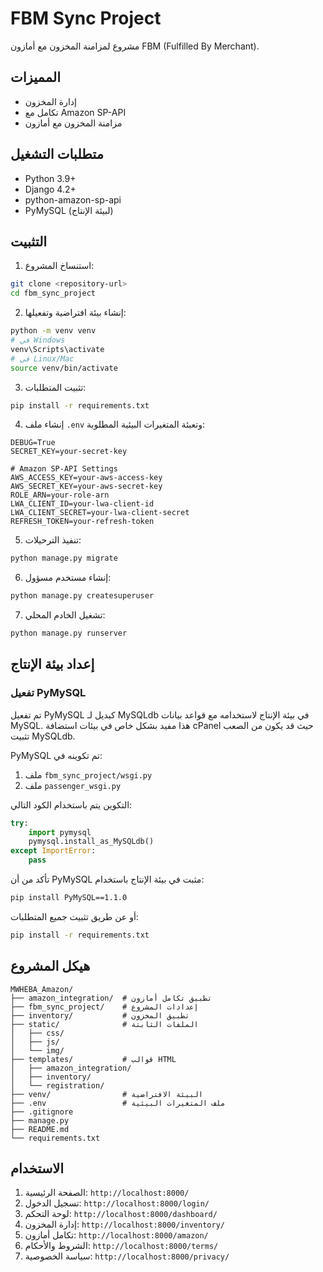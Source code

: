 # FBM Sync Project

مشروع لمزامنة المخزون مع أمازون FBM (Fulfilled By Merchant).

## المميزات

- إدارة المخزون
- تكامل مع Amazon SP-API
- مزامنة المخزون مع أمازون

## متطلبات التشغيل

- Python 3.9+
- Django 4.2+
- python-amazon-sp-api
- PyMySQL (لبيئة الإنتاج)

## التثبيت

1. استنساخ المشروع:
```bash
git clone <repository-url>
cd fbm_sync_project
```

2. إنشاء بيئة افتراضية وتفعيلها:
```bash
python -m venv venv
# في Windows
venv\Scripts\activate
# في Linux/Mac
source venv/bin/activate
```

3. تثبيت المتطلبات:
```bash
pip install -r requirements.txt
```

4. إنشاء ملف `.env` وتعبئة المتغيرات البيئية المطلوبة:
```
DEBUG=True
SECRET_KEY=your-secret-key

# Amazon SP-API Settings
AWS_ACCESS_KEY=your-aws-access-key
AWS_SECRET_KEY=your-aws-secret-key
ROLE_ARN=your-role-arn
LWA_CLIENT_ID=your-lwa-client-id
LWA_CLIENT_SECRET=your-lwa-client-secret
REFRESH_TOKEN=your-refresh-token
```

5. تنفيذ الترحيلات:
```bash
python manage.py migrate
```

6. إنشاء مستخدم مسؤول:
```bash
python manage.py createsuperuser
```

7. تشغيل الخادم المحلي:
```bash
python manage.py runserver
```

## إعداد بيئة الإنتاج

### تفعيل PyMySQL

تم تفعيل PyMySQL كبديل لـ MySQLdb في بيئة الإنتاج لاستخدامه مع قواعد بيانات MySQL. هذا مفيد بشكل خاص في بيئات استضافة cPanel حيث قد يكون من الصعب تثبيت MySQLdb.

PyMySQL تم تكوينه في:
1. ملف `fbm_sync_project/wsgi.py`
2. ملف `passenger_wsgi.py`

التكوين يتم باستخدام الكود التالي:
```python
try:
    import pymysql
    pymysql.install_as_MySQLdb()
except ImportError:
    pass
```

تأكد من أن PyMySQL مثبت في بيئة الإنتاج باستخدام:
```bash
pip install PyMySQL==1.1.0
```
أو عن طريق تثبيت جميع المتطلبات:
```bash
pip install -r requirements.txt
```

## هيكل المشروع

```
MWHEBA_Amazon/
├── amazon_integration/  # تطبيق تكامل أمازون
├── fbm_sync_project/    # إعدادات المشروع
├── inventory/           # تطبيق المخزون
├── static/              # الملفات الثابتة
│   ├── css/
│   ├── js/
│   └── img/
├── templates/           # قوالب HTML
│   ├── amazon_integration/
│   ├── inventory/
│   └── registration/
├── venv/                # البيئة الافتراضية
├── .env                 # ملف المتغيرات البيئية
├── .gitignore
├── manage.py
├── README.md
└── requirements.txt
```

## الاستخدام

1. الصفحة الرئيسية: `http://localhost:8000/`
2. تسجيل الدخول: `http://localhost:8000/login/`
3. لوحة التحكم: `http://localhost:8000/dashboard/`
4. إدارة المخزون: `http://localhost:8000/inventory/`
5. تكامل أمازون: `http://localhost:8000/amazon/`
6. الشروط والأحكام: `http://localhost:8000/terms/`
7. سياسة الخصوصية: `http://localhost:8000/privacy/` 